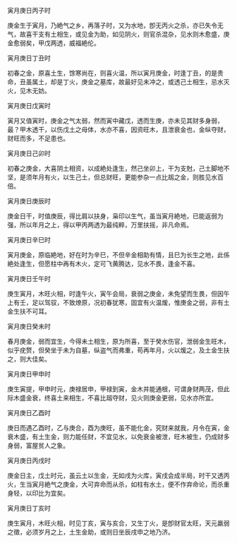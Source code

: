 寅月庚日丙子时

庚金生于寅月，乃絶气之乡，再落子时，又为水地，卽无丙火之杀，亦已失令无气，故喜干支有土相生，或见金为助，如见阴火，则官杀混杂，见水则木愈盛，庚金愈弱矣，甲戊两透，威福絶伦。

寅月庚日丁丑时

初春之金，原喜土生，馀寒尚在，则喜火温，所以寅月庚金，时逢丁丑，的是贵命，丑虽属土，却是丁火，庚金之墓库，故最好见未冲之，或透己土相生，忌水灭火，见木无妨。

寅月庚日戊寅时

寅月又值寅时，庚金之气太弱，然而寅中藏戊，透而生庚，亦未见其财多身弱，最？甲木透干，以伤戊土之母体，水亦不喜，因资旺木，且泄衰金也，金纵夺财，财旺而多，不足患也。

寅月庚日己卯时

初春之庚金，大喜阴土相资，以成絶处逢生，然己坐卯上，干为支尅，己土脚地不坚，是须年月有火，以生己土，但总财旺，更能参杂一点比刼之金，则胜见水百倍。

寅月庚日庚辰时

庚金日干，时值庚辰，得比肩以扶身，枭印以生气，虽当寅月絶地，已能返弱为强，所以年月之上，得以甲丙两透为最纯粹，万里扶摇，非凡命焉。

寅月庚日辛巳时

寅月庚金，原临絶地，好在时为辛巳，不但辛金相助有情，且巳为长生之地，此係絶处逢生，但愿柱中再有木火，定可飞黄腾达，见水不畏，逢金不喜。

寅月庚日壬午时

庚生寅月，木旺火相，时逢午火，寅午会局，衰弱之庚金，未免望而生畏，但因午上有壬，足以驾驭，不致燎原，况初春犹寒，固宜有火温煖，惟庚金之弱，非有土金生扶不可耳。

寅月庚日癸未时

春月庚金，弱而宜生，今得未土相生，原为所喜，至于癸水伤官，泄弱金生旺木，似乎疣赘，但癸坐于未为自墓，纵盗气而弗重，苟再年月，火以煖之，及土金生扶之，则大佳矣。

寅月庚日甲申时

庚生寅提，甲申时元，庚禄居申，甲禄到寅，金木并能通根，可谓身财两茂，但此际木盛金衰，终喜土来相生，不喜比刼夺财，见火则庚金更弱，见水亦所宜。

寅月庚日乙酉时

庚日而遇乙酉时，乙与庚合，酉为庚旺，虽不能化金，究财来就我，月令在寅，金衰木盛，有土生金，则力能任财，不宜见水，以免衰金被泄，旺木被生，仍成财多身弱，富屋贫人之象。

寅月庚日丙戌时

庚金日主，戊土时元，虽云土以生金，无如戌为火库，寅戌会成半局，时干又透丙火，生当寅月絶气之庚金，大可弃命而从杀，如柱有水土，便不作弃命论，而杀重身轻，以印比为宜矣。

寅月庚日丁亥时

庚生寅月，木旺火相，时见丁亥，寅与亥合，又生丁火，是卽财官太旺，天元羸弱之徵，必须岁月之上，土生金助，或则日坐辰戌申之地乃济。

